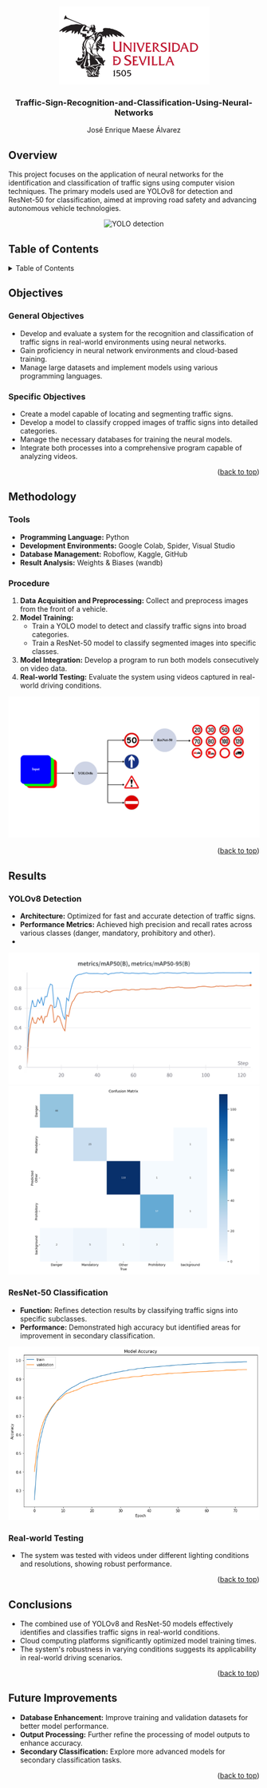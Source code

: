<br />
<div align="center">
  <a href="https://github.com/JoseMaese/Traffic-Sign-Recognition-and-Classification-Using-Neural-Networks">
    <img src="Imagenes/logo.png" alt="Logo US" width="301" height="157">
  </a>
<h3 align="center">Traffic-Sign-Recognition-and-Classification-Using-Neural-Networks</h3>
  <p align="center">
    José Enrique Maese Álvarez
    <br />
  </p>
</div>


## Overview

This project focuses on the application of neural networks for the identification and classification of traffic signs using computer vision techniques. The primary models used are YOLOv8 for detection and ResNet-50 for classification, aimed at improving road safety and advancing autonomous vehicle technologies.
<div align="center">
  <img src="Imagenes/gif_01.gif" alt="YOLO detection">
</div>

## Table of Contents
<details>
  <summary>Table of Contents</summary>
  <ol>
    <li> <a href="#Overview">Overview</a> </li>
    <li> <a href="#Objectives">Objectives</a> </li>
    <li><a href="#Methodology">Methodology</a></li>
    <li><a href="#Results">Results</a></li>
    <li><a href="#Conclusions">Conclusions</a></li>
    <li><a href="#Future Improvements">Future Improvements</a></li>
  </ol>
</details>


## Objectives

### General Objectives
- Develop and evaluate a system for the recognition and classification of traffic signs in real-world environments using neural networks.
- Gain proficiency in neural network environments and cloud-based training.
- Manage large datasets and implement models using various programming languages.

### Specific Objectives
- Create a model capable of locating and segmenting traffic signs.
- Develop a model to classify cropped images of traffic signs into detailed categories.
- Manage the necessary databases for training the neural models.
- Integrate both processes into a comprehensive program capable of analyzing videos.
  
<p align="right">(<a href="#readme-top">back to top</a>)</p>

## Methodology

### Tools
- **Programming Language:** Python
- **Development Environments:** Google Colab, Spider, Visual Studio
- **Database Management:** Roboflow, Kaggle, GitHub
- **Result Analysis:** Weights & Biases (wandb)

### Procedure
1. **Data Acquisition and Preprocessing:** Collect and preprocess images from the front of a vehicle.
2. **Model Training:**
   - Train a YOLO model to detect and classify traffic signs into broad categories.
   - Train a ResNet-50 model to classify segmented images into specific classes.
3. **Model Integration:** Develop a program to run both models consecutively on video data.
4. **Real-world Testing:** Evaluate the system using videos captured in real-world driving conditions.

<div align="center">
  <img src="Imagenes/esquema proyecto.png" alt="esquema proyecto.png">
</div>

<p align="right">(<a href="#readme-top">back to top</a>)</p>

## Results

### YOLOv8 Detection
- **Architecture:** Optimized for fast and accurate detection of traffic signs.
- **Performance Metrics:** Achieved high precision and recall rates across various classes (danger, mandatory, prohibitory and other).
- 
<div align="center">
  <img src="Imagenes/map50.png" alt="mAP50">
</div>

<div align="center">
  <img src="Imagenes/modelo004_matriz.png" alt="Matriz de confusion">
</div>

### ResNet-50 Classification
- **Function:** Refines detection results by classifying traffic signs into specific subclasses.
- **Performance:** Demonstrated high accuracy but identified areas for improvement in secondary classification.

<div align="center">
  <img src="Imagenes/train_validation_resnet_75epocas.png" alt="tran and validation resNet-50">
</div>

### Real-world Testing
- The system was tested with videos under different lighting conditions and resolutions, showing robust performance.

<p align="right">(<a href="#readme-top">back to top</a>)</p>

## Conclusions

- The combined use of YOLOv8 and ResNet-50 models effectively identifies and classifies traffic signs in real-world conditions.
- Cloud computing platforms significantly optimized model training times.
- The system's robustness in varying conditions suggests its applicability in real-world driving scenarios.

<p align="right">(<a href="#readme-top">back to top</a>)</p>

## Future Improvements

- **Database Enhancement:** Improve training and validation datasets for better model performance.
- **Output Processing:** Further refine the processing of model outputs to enhance accuracy.
- **Secondary Classification:** Explore more advanced models for secondary classification tasks.

<p align="right">(<a href="#readme-top">back to top</a>)</p>

